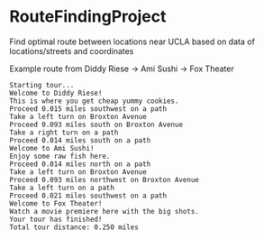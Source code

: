 # RouteFindingProject
Find optimal route between locations near UCLA based on data of locations/streets and coordinates

Example route from Diddy Riese -> Ami Sushi -> Fox Theater
```
Starting tour...
Welcome to Diddy Riese!
This is where you get cheap yummy cookies.
Proceed 0.015 miles southwest on a path
Take a left turn on Broxton Avenue
Proceed 0.093 miles south on Broxton Avenue
Take a right turn on a path
Proceed 0.014 miles south on a path
Welcome to Ami Sushi!
Enjoy some raw fish here.
Proceed 0.014 miles north on a path
Take a left turn on Broxton Avenue
Proceed 0.093 miles northwest on Broxton Avenue
Take a left turn on a path
Proceed 0.021 miles southwest on a path
Welcome to Fox Theater!
Watch a movie premiere here with the big shots.
Your tour has finished!
Total tour distance: 0.250 miles
```

